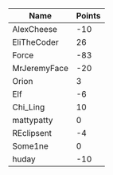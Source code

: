 | Name         | Points |
|--------------|--------|
| AlexCheese   | -10    |
| EliTheCoder  | 26     |
| Force        | -83    |
| MrJeremyFace | -20    |
| Orion        | 3      |
| Elf          | -6     |
| Chi_Ling     | 10     |
| mattypatty   | 0      |
| REclipsent   | -4     |
| Some1ne      | 0      |
| huday        | -10    |
